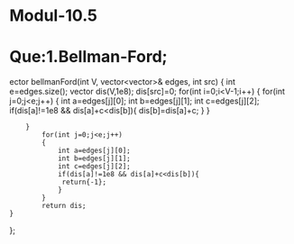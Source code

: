 # Modul-10.5
# Que:1.Bellman-Ford;
ector<int> bellmanFord(int V, vector<vector<int>>& edges, int src) {
        int e=edges.size();
        vector<int> dis(V,1e8);
        dis[src]=0;
        for(int i=0;i<V-1;i++)
        {
            for(int j=0;j<e;j++)
            {
                int a=edges[j][0];
                int b=edges[j][1];
                int c=edges[j][2];
                if(dis[a]!=1e8 && dis[a]+c<dis[b]){
                 dis[b]=dis[a]+c;
                }
            }
            
        }
            for(int j=0;j<e;j++)
            {
                int a=edges[j][0];
                int b=edges[j][1];
                int c=edges[j][2];
                if(dis[a]!=1e8 && dis[a]+c<dis[b]){
                 return{-1};
                }
            }
            return dis;
    }
};
